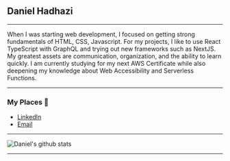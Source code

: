 ## Daniel Hadhazi

---

When I was starting web development, I focused on getting strong fundamentals of HTML, CSS, Javascript. For my projects, I like to use React TypeScript with GraphQL and trying out new frameworks such as NextJS. My greatest assets are communication, organization, and the ability to learn quickly. I am currently studying for my next AWS Certificate while also deepening my knowledge about Web Accessibility and Serverless Functions.

---

### My Places 💌
* [LinkedIn](https://www.linkedin.com/in/dhadhazi/)
* [Email](mailto:dhadhazi@gmail.com)

---

![Daniel's github stats](https://github-readme-stats.vercel.app/api?username=Dhadhazi)

---
